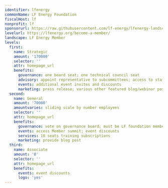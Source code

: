 ```yaml
---
identifier: lfenergy
commonName: LF Energy Foundation
fiscalHost: lf
nonprofit: lf
sponsorurl: https://raw.githubusercontent.com/lf-energy/lfenergy-landscape/main/landscape.yml
levelurl: https://lfenergy.org/become-a-member/
landscape: LF Energy Member
levels:
  first:
    name: Strategic
    amount: '170000'
    selector: ''
    attr: homepage_url
    benefits:
      governance: one board seat; one technical council seat
      advisory: appoint representative to subcommittees; access to staff
      events: additional event invites and discounts
      marketing: press release; various other featured blog/webinar posts
  second:
    name: General
    amount: '70000'
    amountvaries: sliding scale by number employees
    selector: ''
    attr: homepage_url
    benefits:
      governance: vote on governance board; must be LF foundation member
      events: access Member summit; event discounts
      services: 10 seats training subscriptions
      marketing: provide blog post
  third:
    name: Associate
    amount: '0'
    selector: ''
    attr: homepage_url
    benefits:
      events: event discounts
      logo: 'yes'
---
```

